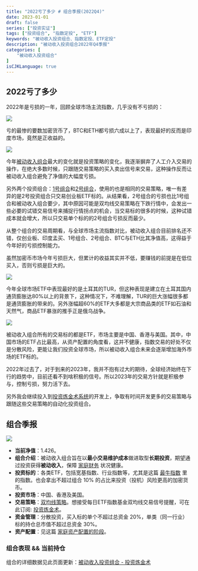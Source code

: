 ```yaml
---
title: "2022亏了多少 # 组合季报(2022Q4)"
date: 2023-01-01
draft: false
series: ["投资实证"]
tags: ["投资组合", "指数定投", "ETF"]
keywords: "被动收入投资组合、指数定投、ETF定投"
description: "被动收入投资组合2022年Q4季报"
categories: [
    "被动收入投资组合"
]
isCJKLanguage: true
---
```


## 2022亏了多少

2022年是亏损的一年，回顾全球市场主流指数，几乎没有不亏损的：

![](https://img.bmpi.dev/39861f70-d2f8-888c-d75b-f7150e454b5d.png)

亏的最惨的要数加密货币了，BTC和ETH都亏损六成以上了，表现最好的反而是印度市场，竟然是正收益的。

![](https://img.bmpi.dev/3de2f4a7-dc57-e0cd-fd65-fcd08093cf48.png)

今年[被动收入组合](https://money.bmpi.dev/portfolio?t=bmpi&p=被动收入)最大的变化就是投资策略的变化，我逐渐摒弃了人工介入交易的操作，在绝大多数时候，只跟随交易策略的买入卖出信号来交易，这种操作反而让被动收入组合避免了净值的大幅度亏损。

另外两个投资组合：[1号组合](https://money.bmpi.dev/portfolio?t=robot_dma_v01&p=dma_11_22)和[2号组合](https://money.bmpi.dev/portfolio?t=robot_dma_v02&p=dma_11_22)，使用的也是相同的交易策略，唯一有差异的是2号投资组合只交易创业板ETF标的。从结果看，2号组合的亏损也比1号组合和被动收入组合要少，其中原因可能是双均线交易策略在下跌行情中，会发出一些必要的试错交易信号来捕捉行情拐点的机会，当交易标的很多的时候，这种试错成本就会增大，所以只交易单个标的的2号组合亏损反而最少。

从整个组合的交易周期看，与全球市场主流指数对比，被动收入组合目前排名还不错，仅创业板、印度孟买、1号组合、2号组合、BTC与ETH比其净值高，这得益于今年好的亏损控制能力。

虽然加密币市场今年亏损巨大，但累计的收益其实并不低，要赚钱的前提是在低位买入，否则亏损是巨大的。

![](https://img.bmpi.dev/d5e0e1c0-d941-7f09-4940-ad799d4966b9.png)

今年全球市场ETF中表现最好的是土耳其的TUR，但这种表现是建立在土耳其国内通货膨胀达80%以上的背景下，这种情况下，不难理解，TUR的巨大涨幅很多都是通货膨胀的带来的。另外涨幅超60%的ETF大多都是大宗商品类的ETF如石油和天然气，商品ETF暴涨的推手正是俄乌战争。

![](https://img.bmpi.dev/fbf8c06c-c1f7-1ca6-bf54-b21401a09d83.png)

被动收入组合所有的交易标的都是ETF，市场主要是中国、香港与美国。其中，中国市场的ETF占比最高，从资产配置的角度看，这并不健康，指数交易的好处不仅是分散风险，更能让我们投资全球市场，所以被动收入组合未来会逐渐增加海外市场的ETF标的。

2022年过去了，对于到来的2023年，我并不抱有过大的期待，全球经济始终在下行的趋势中，目前还看不到啥积极的信号。所以2023年的交易方针就是积极参与，控制亏损，努力活下去。

另外我会继续投入到[投资炼金术系统](/money/invest-alchemy/)的开发上，争取有时间开发更多的交易策略与跟随这些交易策略的自动化投资组合。

## 组合季报

![](https://img.bmpi.dev/d31e76fa-6d2e-24b6-5e9e-faf0a33ef1bd.png)

- **当前净值**：1.426。
- **组合介绍**：被动收入组合旨在以**最小交易维护成本**做进取型**长期投资**，期望通过投资获得**被动收入**，保障 [家庭财务](/self/my-financial-planning/) 状况健康。
- **投资标的**：各类ETF，包括宽基指数、行业指数等，尤其是这篇 [最牛指数](/money/passive-income-protfolio/202106/) 里的指数。也会拿出不超过组合 10% 的占比来投资（投机）风险更高的加密货币。
- **投资市场**：中国、香港及美国。
- **交易策略**：[双均线策略](/money/passive-income-protfolio/202008/)。想接受每日ETF指数基金双均线交易信号提醒，可在此订阅: [投资炼金术](https://money.bmpi.dev/)。
- **资金管理**：分散投资，买入标的单个不超过总资金 20%，单类（同一行业）标的持仓总市值不超过总资金 30%。
- **资产配置**：见这篇 [家庭资产配置的阶段](/money/passive-income-protfolio/202104/)。

### 组合表现 && 当前持仓

组合的详细数据见此页面更新：[被动收入投资组合 - 投资炼金术](https://money.bmpi.dev/portfolio?t=bmpi&p=被动收入)
